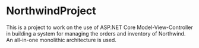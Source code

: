 # NorthwindProject
This is a project to work on the use of ASP.NET Core Model-View-Controller in building a system for managing the orders and inventory of  Northwind. An all-in-one monolithic architecture is used.
